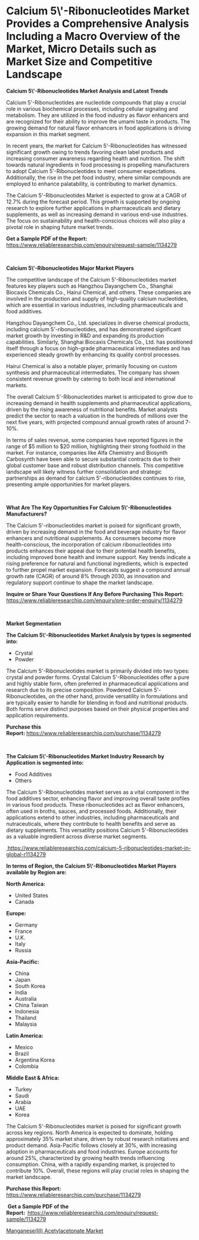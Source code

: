 <p><h1>Calcium 5\'-Ribonucleotides Market Provides a Comprehensive Analysis Including a Macro Overview of the Market, Micro Details such as Market Size and Competitive Landscape</h1></p><p><strong>Calcium 5\'-Ribonucleotides Market Analysis and Latest Trends</strong></p>
<p><p>Calcium 5'-Ribonucleotides are nucleotide compounds that play a crucial role in various biochemical processes, including cellular signaling and metabolism. They are utilized in the food industry as flavor enhancers and are recognized for their ability to improve the umami taste in products. The growing demand for natural flavor enhancers in food applications is driving expansion in this market segment.</p><p>In recent years, the market for Calcium 5'-Ribonucleotides has witnessed significant growth owing to trends favoring clean label products and increasing consumer awareness regarding health and nutrition. The shift towards natural ingredients in food processing is propelling manufacturers to adopt Calcium 5'-Ribonucleotides to meet consumer expectations. Additionally, the rise in the pet food industry, where similar compounds are employed to enhance palatability, is contributing to market dynamics.</p><p>The Calcium 5'-Ribonucleotides Market is expected to grow at a CAGR of 12.7% during the forecast period. This growth is supported by ongoing research to explore further applications in pharmaceuticals and dietary supplements, as well as increasing demand in various end-use industries. The focus on sustainability and health-conscious choices will also play a pivotal role in shaping future market trends.</p></p>
<p><strong>Get a Sample PDF of the Report:&nbsp;</strong> <a href="https://www.reliableresearchiq.com/enquiry/request-sample/1134279?utm_campaign=3200&utm_medium=2&utm_source=Github&utm_content=ia&utm_term=25032025&utm_id=calcium-5-ribonucleotides">https://www.reliableresearchiq.com/enquiry/request-sample/1134279</a></p>
<p>&nbsp;</p>
<p><strong>Calcium 5\'-Ribonucleotides Major Market Players</strong></p>
<p><p>The competitive landscape of the Calcium 5'-Ribonucleotides market features key players such as Hangzhou Dayangchem Co., Shanghai Biocaxis Chemicals Co., Hairui Chemical, and others. These companies are involved in the production and supply of high-quality calcium nucleotides, which are essential in various industries, including pharmaceuticals and food additives.</p><p>Hangzhou Dayangchem Co., Ltd. specializes in diverse chemical products, including calcium 5'-ribonucleotides, and has demonstrated significant market growth by investing in R&D and expanding its production capabilities. Similarly, Shanghai Biocaxis Chemicals Co., Ltd. has positioned itself through a focus on high-grade pharmaceutical intermediates and has experienced steady growth by enhancing its quality control processes.</p><p>Hairui Chemical is also a notable player, primarily focusing on custom synthesis and pharmaceutical intermediates. The company has shown consistent revenue growth by catering to both local and international markets.</p><p>The overall Calcium 5'-Ribonucleotides market is anticipated to grow due to increasing demand in health supplements and pharmaceutical applications, driven by the rising awareness of nutritional benefits. Market analysts predict the sector to reach a valuation in the hundreds of millions over the next five years, with projected compound annual growth rates of around 7-10%.</p><p>In terms of sales revenue, some companies have reported figures in the range of $5 million to $20 million, highlighting their strong foothold in the market. For instance, companies like Alfa Chemistry and Biosynth Carbosynth have been able to secure substantial contracts due to their global customer base and robust distribution channels. This competitive landscape will likely witness further consolidation and strategic partnerships as demand for calcium 5'-ribonucleotides continues to rise, presenting ample opportunities for market players.</p></p>
<p>&nbsp;</p>
<p><strong>What Are The Key Opportunities For Calcium 5\'-Ribonucleotides Manufacturers?</strong></p>
<p><p>The Calcium 5'-ribonucleotides market is poised for significant growth, driven by increasing demand in the food and beverage industry for flavor enhancers and nutritional supplements. As consumers become more health-conscious, the incorporation of calcium ribonucleotides into products enhances their appeal due to their potential health benefits, including improved bone health and immune support. Key trends indicate a rising preference for natural and functional ingredients, which is expected to further propel market expansion. Forecasts suggest a compound annual growth rate (CAGR) of around 8% through 2030, as innovation and regulatory support continue to shape the market landscape.</p></p>
<p><strong>Inquire or Share Your Questions If Any Before Purchasing This Report:</strong> <a href="https://www.reliableresearchiq.com/enquiry/pre-order-enquiry/1134279?utm_campaign=3200&utm_medium=2&utm_source=Github&utm_content=ia&utm_term=25032025&utm_id=calcium-5-ribonucleotides">https://www.reliableresearchiq.com/enquiry/pre-order-enquiry/1134279</a></p>
<p>&nbsp;</p>
<p><strong>Market Segmentation</strong></p>
<p><strong>The Calcium 5\'-Ribonucleotides Market Analysis by types is segmented into:</strong></p>
<p><ul><li>Crystal</li><li>Powder</li></ul></p>
<p><p>The Calcium 5'-Ribonucleotides market is primarily divided into two types: crystal and powder forms. Crystal Calcium 5'-Ribonucleotides offer a pure and highly stable form, often preferred in pharmaceutical applications and research due to its precise composition. Powdered Calcium 5'-Ribonucleotides, on the other hand, provide versatility in formulations and are typically easier to handle for blending in food and nutritional products. Both forms serve distinct purposes based on their physical properties and application requirements.</p></p>
<p><strong>Purchase this Report:&nbsp;</strong><a href="https://www.reliableresearchiq.com/purchase/1134279?utm_campaign=3200&utm_medium=2&utm_source=Github&utm_content=ia&utm_term=25032025&utm_id=calcium-5-ribonucleotides">https://www.reliableresearchiq.com/purchase/1134279</a></p>
<p>&nbsp;</p>
<p><strong>The Calcium 5\'-Ribonucleotides Market Industry Research by Application is segmented into:</strong></p>
<p><ul><li>Food Additives</li><li>Others</li></ul></p>
<p><p>The Calcium 5'-Ribonucleotides market serves as a vital component in the food additives sector, enhancing flavor and improving overall taste profiles in various food products. These ribonucleotides act as flavor enhancers, often used in broths, sauces, and processed foods. Additionally, their applications extend to other industries, including pharmaceuticals and nutraceuticals, where they contribute to health benefits and serve as dietary supplements. This versatility positions Calcium 5'-Ribonucleotides as a valuable ingredient across diverse market segments.</p></p>
<p><a href="https://www.reliableresearchiq.com/calcium-5-ribonucleotides-market-in-global-r1134279?utm_campaign=3200&utm_medium=2&utm_source=Github&utm_content=ia&utm_term=25032025&utm_id=calcium-5-ribonucleotides">&nbsp;https://www.reliableresearchiq.com/calcium-5-ribonucleotides-market-in-global-r1134279</a></p>
<p><strong>In terms of Region, the Calcium 5\'-Ribonucleotides Market Players available by Region are:</strong></p>
<p>
    <p> <strong> North America: </strong>
        <ul>
            <li>United States</li>
            <li>Canada</li>
        </ul>
        </p> 
    <p> <strong> Europe: </strong>
        <ul>
            <li>Germany</li>
            <li>France</li>
            <li>U.K.</li>
            <li>Italy</li>
            <li>Russia</li>
        </ul>
        </p> 
    <p> <strong> Asia-Pacific: </strong>
        <ul>
            <li>China</li>
            <li>Japan</li>
            <li>South Korea</li>
            <li>India</li>
            <li>Australia</li>
            <li>China Taiwan</li>
            <li>Indonesia</li>
            <li>Thailand</li>
            <li>Malaysia</li>
        </ul>
        </p> 
    <p> <strong> Latin America: </strong>
        <ul>
            <li>Mexico</li>
            <li>Brazil</li>
            <li>Argentina Korea</li>
            <li>Colombia</li>
        </ul>
        </p> 
    <p> <strong> Middle East & Africa: </strong>
        <ul>
            <li>Turkey</li>
            <li>Saudi</li>
            <li>Arabia</li>
            <li>UAE</li>
            <li>Korea</li>
        </ul>
    </p>
    </p>
<p><p>The Calcium 5'-Ribonucleotides market is poised for significant growth across key regions. North America is expected to dominate, holding approximately 35% market share, driven by robust research initiatives and product demand. Asia-Pacific follows closely at 30%, with increasing adoption in pharmaceuticals and food industries. Europe accounts for around 25%, characterized by growing health trends influencing consumption. China, with a rapidly expanding market, is projected to contribute 10%. Overall, these regions will play crucial roles in shaping the market landscape.</p></p>
<p><strong>Purchase this Report: </strong><a href="https://www.reliableresearchiq.com/purchase/1134279?utm_campaign=3200&utm_medium=2&utm_source=Github&utm_content=ia&utm_term=25032025&utm_id=calcium-5-ribonucleotides">https://www.reliableresearchiq.com/purchase/1134279</a></p>
<p>&nbsp;<strong>Get a Sample PDF of the Report:&nbsp;&nbsp;</strong><a href="https://www.reliableresearchiq.com/enquiry/request-sample/1134279?utm_campaign=3200&utm_medium=2&utm_source=Github&utm_content=ia&utm_term=25032025&utm_id=calcium-5-ribonucleotides">https://www.reliableresearchiq.com/enquiry/request-sample/1134279</a></p>
<p><strong></strong></p>
<p><p><a href="https://github.com/stickkinkel/Market-Research-Report-List-1/blob/main/manganeseiii-acetylacetonate-market.md?utm_campaign=3200&utm_medium=2&utm_source=Github&utm_content=ia&utm_term=25032025&utm_id=calcium-5-ribonucleotides">Manganese(III) Acetylacetonate Market</a></p></p>